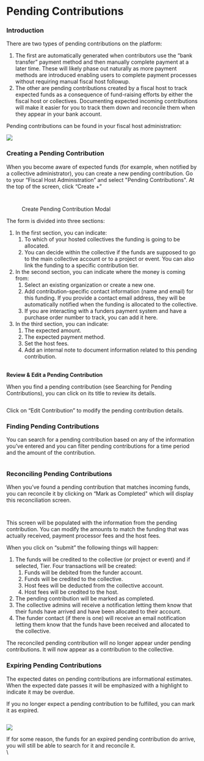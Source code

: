 # Pending Contributions

### **Introduction**

There are two types of pending contributions on the platform:

1. The first are automatically generated when contributors use the “bank transfer” payment method and then manually complete payment at a later time. These will likely phase out naturally as more payment methods are introduced enabling users to complete payment processes without requiring manual fiscal host followup.
2. The other are pending contributions created by a fiscal host to track expected funds as a consequence of fund-raising efforts by either the fiscal host or collectives. Documenting expected incoming contributions will make it easier for you to track them down and reconcile them when they appear in your bank account.

Pending contributions can be found in your fiscal host administration:

![](<../../.gitbook/assets/image (31).png>)

### **Creating a Pending Contribution**

When you become aware of expected funds (for example, when notified by a collective administrator), you can create a new pending contribution. Go to your “Fiscal Host Administration” and select "Pending Contributions". At the top of the screen, click “Create +”

<figure><img src="../../.gitbook/assets/image (10).png" alt=""><figcaption></figcaption></figure>

<figure><img src="../../.gitbook/assets/image (37).png" alt=""><figcaption><p>Create Pending Contribution Modal</p></figcaption></figure>

The form is divided into three sections:

1. In the first section, you can indicate:
   1. To which of your hosted collectives the funding is going to be allocated.&#x20;
   2. You can decide within the collective if the funds are supposed to go to the main collective account or to a project or event. You can also link the funding to a specific contribution tier.
2. In the second section, you can indicate where the money is coming from:
   1. Select an existing organization or create a new one.&#x20;
   2. Add contribution-specific contact information (name and email) for this funding. If you provide a contact email address, they will be automatically notified when the funding is allocated to the collective.&#x20;
   3. If you are interacting with a funders payment system and have a purchase order number to track, you can add it here.
3. In the third section, you can indicate:
   1. The expected amount.
   2. The expected payment method.
   3. Set the host fees.
   4. Add an internal note to document information related to this pending contribution.

\
**Review & Edit a Pending Contribution**

When you find a pending contribution (see Searching for Pending Contributions), you can click on its title to review its details.

<figure><img src="../../.gitbook/assets/image (34).png" alt=""><figcaption></figcaption></figure>

Click on “Edit Contribution” to modify the pending contribution details.

### **Finding Pending Contributions**

You can search for a pending contribution based on any of the information you’ve entered and you can filter pending contributions for a time period and the amount of the contribution.

<figure><img src="../../.gitbook/assets/image (43).png" alt=""><figcaption></figcaption></figure>

### **Reconciling Pending Contributions**

When you’ve found a pending contribution that matches incoming funds, you can reconcile it by clicking on “Mark as Completed" which will display this reconciliation screen.

<figure><img src="../../.gitbook/assets/image (2).png" alt=""><figcaption></figcaption></figure>

<img src="../../.gitbook/assets/image (35).png" alt="" data-size="original">

This screen will be populated with the information from the pending contribution. You can modify the amounts to match the funding that was actually received, payment processor fees and the host fees.&#x20;

When you click on “submit” the following things will happen:

1. The funds will be credited to the collective (or project or event) and if selected, Tier. Four transactions will be created:
   1. Funds will be debited from the funder account.
   2. Funds will be credited to the collective.
   3. Host fees will be deducted from the collective account.
   4. Host fees will be credited to the host.
2. The pending contribution will be marked as completed.
3. The collective admins will receive a notification letting them know that their funds have arrived and have been allocated to their account.
4. The funder contact (if there is one) will receive an email notification letting them know that the funds have been received and allocated to the collective.

The reconciled pending contribution will no longer appear under pending contributions. It will now appear as a contribution to the collective.

### **Expiring Pending Contributions**

The expected dates on pending contributions are informational estimates. When the expected date passes it will be emphasized with a highlight to indicate it may be overdue.&#x20;

If you no longer expect a pending contribution to be fulfilled, you can mark it as expired.

<figure><img src="../../.gitbook/assets/image (33).png" alt=""><figcaption></figcaption></figure>

![](<../../.gitbook/assets/image (16).png>)

If for some reason, the funds for an expired pending contribution do arrive, you will still be able to search for it and reconcile it.\
\
